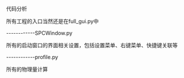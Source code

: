 代码分析

所有工程的入口当然还是在full\_gui.py中

------------SPCWindow.py

所有的启动窗口的界面相关设置，包括设置菜单、右键菜单、快捷键关联等

------------profile.py

所有的物理量计算

